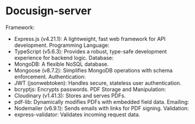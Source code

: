 # Docusign-server

Framework:
- Express.js (v4.21.1): A lightweight, fast web framework for API development.
Programming Language:
- TypeScript (v5.6.3): Provides a robust, type-safe development experience for backend logic.
Database:
- MongoDB: A flexible NoSQL database.
- Mongoose (v8.7.2): Simplifies MongoDB operations with schema enforcement.
Authentication:
- JWT (jsonwebtoken): Handles secure, stateless user authentication.
- bcryptjs: Encrypts passwords.
PDF Storage and Manipulation:
- Cloudinary (v1.41.3): Stores and serves PDFs.
- pdf-lib: Dynamically modifies PDFs with embedded field data.
Emailing:
- Nodemailer (v6.9.1): Sends emails with links for PDF signing.
Validation:
- express-validator: Validates incoming request data.
